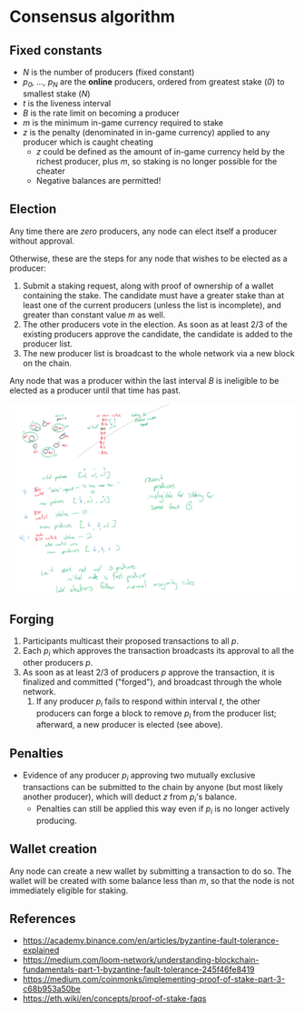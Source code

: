# Consensus algorithm

## Fixed constants

* _N_ is the number of producers (fixed constant)
* _p<sub>0</sub>, ..., p<sub>N</sub>_ are the **online** producers, ordered from greatest stake (_0_) to smallest stake (_N_)
* _t_ is the liveness interval
* _B_ is the rate limit on becoming a producer
* _m_ is the minimum in-game currency required to stake
* _z_ is the penalty (denominated in in-game currency) applied to any producer which is caught cheating
	* _z_ could be defined as the amount of in-game currency held by the richest producer, plus _m_, so staking is no longer possible for the cheater
	* Negative balances are permitted!

## Election

Any time there are _zero_ producers, any node can elect itself a producer without approval.

Otherwise, these are the steps for any node that wishes to be elected as a producer:
1. Submit a staking request, along with proof of ownership of a wallet containing the stake. The candidate must have a greater stake than at least one of the current producers (unless the list is incomplete), and greater than constant value _m_ as well.
1. The other producers vote in the election. As soon as at least 2/3 of the existing producers approve the candidate, the candidate is added to the producer list.
1. The new producer list is broadcast to the whole network via a new block on the chain.

Any node that was a producer within the last interval _B_ is ineligible to be elected as a producer until that time has past.

![](election.svg)

## Forging

1. Participants multicast their proposed transactions to all _p_.
1. Each _p<sub>i</sub>_ which approves the transaction broadcasts its approval to all the other producers _p_.
1. As soon as at least 2/3 of producers _p_ approve the transaction, it is finalized and committed ("forged"), and broadcast through the whole network.
	1. If any producer _p<sub>i</sub>_ fails to respond within interval _t_, the other producers can forge a block to remove _p<sub>i</sub>_ from the producer list; afterward, a new producer is elected (see above).

## Penalties

* Evidence of any producer _p<sub>i</sub>_ approving two mutually exclusive transactions can be submitted to the chain by anyone (but most likely another producer), which will deduct _z_ from _p<sub>i</sub>_'s balance.
	* Penalties can still be applied this way even if _p<sub>i</sub>_ is no longer actively producing.

## Wallet creation

Any node can create a new wallet by submitting a transaction to do so. The wallet will be created with some balance less than _m_, so that the node is not immediately eligible for staking.

## References

* https://academy.binance.com/en/articles/byzantine-fault-tolerance-explained
* https://medium.com/loom-network/understanding-blockchain-fundamentals-part-1-byzantine-fault-tolerance-245f46fe8419
* https://medium.com/coinmonks/implementing-proof-of-stake-part-3-c68b953a50be
* https://eth.wiki/en/concepts/proof-of-stake-faqs